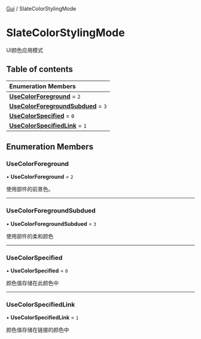 [Gui](../groups/Gui.Gui.md) / SlateColorStylingMode

# SlateColorStylingMode <Badge type="tip" text="Enumeration" /> <Score text="SlateColorStylingMode" />

UI颜色应用模式

## Table of contents

| Enumeration Members |
| :-----|
| **[UseColorForeground](UI.SlateColorStylingMode.md#usecolorforeground)** = ``2`` <br> |
| **[UseColorForegroundSubdued](UI.SlateColorStylingMode.md#usecolorforegroundsubdued)** = ``3`` <br> |
| **[UseColorSpecified](UI.SlateColorStylingMode.md#usecolorspecified)** = ``0`` <br> |
| **[UseColorSpecifiedLink](UI.SlateColorStylingMode.md#usecolorspecifiedlink)** = ``1`` <br> |

## Enumeration Members

### UseColorForeground <Score text="UseColorForeground" /> 

• **UseColorForeground** = ``2``

使用部件的前景色。

___

### UseColorForegroundSubdued <Score text="UseColorForegroundSubdued" /> 

• **UseColorForegroundSubdued** = ``3``

使用部件的柔和颜色

___

### UseColorSpecified <Score text="UseColorSpecified" /> 

• **UseColorSpecified** = ``0``

颜色值存储在此颜色中

___

### UseColorSpecifiedLink <Score text="UseColorSpecifiedLink" /> 

• **UseColorSpecifiedLink** = ``1``

颜色值存储在链接的颜色中
